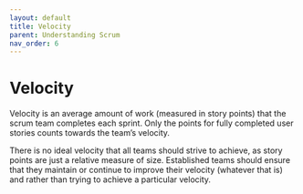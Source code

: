 ```yaml
---
layout: default
title: Velocity
parent: Understanding Scrum
nav_order: 6
---
```


# Velocity
Velocity is an average amount of work (measured in story points) that the scrum team completes each sprint. Only the points for fully completed user stories 
counts towards the team’s velocity. 

There is no ideal velocity that all teams should strive to achieve, as story points are just a relative measure of size. Established teams should ensure 
that they maintain or continue to improve their velocity (whatever that is) and rather than trying to achieve a particular velocity.
